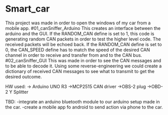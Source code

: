 # Smart_car
This project was made in order to open the windows of my car from a mobile app.
#01_canSniffer_Arduino
This creates an interface between the arduino and the GUI. If the RANDOM_CAN define is set to 1, this code is generating random CAN packets in order to test the higher level code. The received packets will be echoed back. If the  RANDOM_CAN define is set to 0, the CAN_SPEED define  has to match the speed of the desired CAN channel in order to receive and transfer from and to the CAN bus.
#02_canSniffer_GUI
This was made in order to see the CAN messages and to be able to decode it. Using some reverse-engineering we could create a dictionary of received CAN messages to see what to transmit to get the desired outcome.

HW used:
-> Arduino UNO R3
->MCP2515 CAN driver
->OBS-2 plug
->OBD-2 Y Splitter

TBD:
-integrate an arduino bluetooth module to our arduino setup made in the car.
-create a mobile app fo android to send action via phone to the car.
